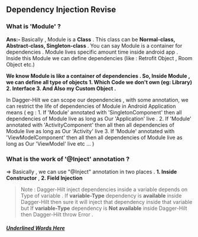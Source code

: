 ## Dependency Injection Revise

### What is 'Module' ?

<p> <b> Ans:- </b> Basically , Module is a <b>Class</b> . This class can be <b> Normal-class, Abstract-class, Singleton-class </b>. You can say Module is  a container for dependencies .
 Module lives specific amount time inside android app . Inside this Module we can define dependencies (like : Retrofit Object , Room Object etc.)

<b> We know Module is like a container of dependencies . So, Inside Module , we can define all type of objects  1. Which Code we don't own (eg: Library) 2. Interface 3. And Also my Custom Object .</b>

 In Dagger-Hilt we can scope our dependencies , with some annotation, we can restrict the life of dependencies of Module in Android Application
 means 
 ( eg : 
     1. If 'Module' annotated with 'SingletonComponent' then all dependencies of Module live as long as Our 'Application' live . 
     2. If 'Module' annotated with 'ActivityComponent' then all then all dependencies of Module live as long as Our 'Activity' live 
     3. If 'Module' annotated with 'ViewModelComponent' then all then all dependencies of Module live as long as Our 'ViewModel' live 
      etc ...
 )
</p>
    
### What is the work of '@Inject' annotation ? 

=> Basically , we can use "@Inject" annotation in two places . **1. Inside Constructor** , **2. Field Injection** 
> Note : Dagger-Hilt inject dependencies inside a variable depends on Type of variable . 
> If **variable-Type** dependency is **available** inside Dagger-Hilt then sure it will inject that 
> dependency inside that variable but If **variable-Type** dependency is **Not available**  inside Dagger-Hilt
> then Dagger-Hilt throw Error . 


<h5><u> Underlined Words Here</u> </h5>